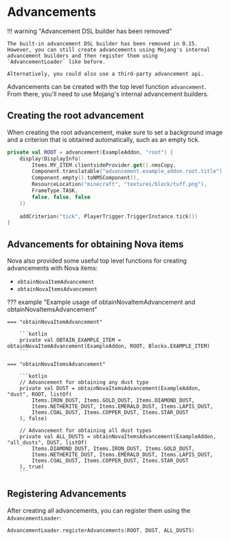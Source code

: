 # Advancements

!!! warning "Advancement DSL builder has been removed"

    The built-in advancement DSL builder has been removed in 0.15.  
    However, you can still create advancements using Mojang's internal advancement builders and then register them using
    `AdvancementLoader` like before.
    
    Alternatively, you could also use a third-party advancement api.

Advancements can be created with the top level function `advancement`.  
From there, you'll need to use Mojang's internal advancement builders.

## Creating the root advancement

When creating the root advancement, make sure to set a background image and a criterion that is obtained automatically,
such as an empty tick.

```kotlin title="Example root advancement"
private val ROOT = advancement(ExampleAddon, "root") {
    display(DisplayInfo(
        Items.MY_ITEM.clientsideProvider.get().nmsCopy,
        Component.translatable("advancement.example_addon.root.title").toNMSComponent(),
        Component.empty().toNMSComponent(),
        ResourceLocation("minecraft", "textures/block/tuff.png"),
        FrameType.TASK,
        false, false, false
    ))
    
    addCriterion("tick", PlayerTrigger.TriggerInstance.tick())
}
```

## Advancements for obtaining Nova items

Nova also provided some useful top level functions for creating advancements with Nova items:

* `obtainNovaItemAdvancement`
* `obtainNovaItemsAdvancement`

??? example "Example usage of obtainNovaItemAdvancement and obtainNovaItemsAdvancement"

    === "obtainNovaItemAdvancement"

        ```kotlin
        private val OBTAIN_EXAMPLE_ITEM = obtainNovaItemAdvancement(ExampleAddon, ROOT, Blocks.EXAMPLE_ITEM)
        ```

    === "obtainNovaItemsAdvancement"

        ```kotlin
        // Advancement for obtaining any dust type
        private val DUST = obtainNovaItemsAdvancement(ExampleAddon, "dust", ROOT, listOf(
            Items.IRON_DUST, Items.GOLD_DUST, Items.DIAMOND_DUST,
            Items.NETHERITE_DUST, Items.EMERALD_DUST, Items.LAPIS_DUST,
            Items.COAL_DUST, Items.COPPER_DUST, Items.STAR_DUST
        ), false)
        
        // Advancement for obtaining all dust types
        private val ALL_DUSTS = obtainNovaItemsAdvancement(ExampleAddon, "all_dusts", DUST, listOf(
            Items.DIAMOND_DUST, Items.IRON_DUST, Items.GOLD_DUST,
            Items.NETHERITE_DUST, Items.EMERALD_DUST, Items.LAPIS_DUST,
            Items.COAL_DUST, Items.COPPER_DUST, Items.STAR_DUST
        ), true)
        ```

## Registering Advancements

After creating all advancements, you can register them using the `AdvancementLoader`:

```kotlin
AdvancementLoader.registerAdvancements(ROOT, DUST, ALL_DUSTS)
```